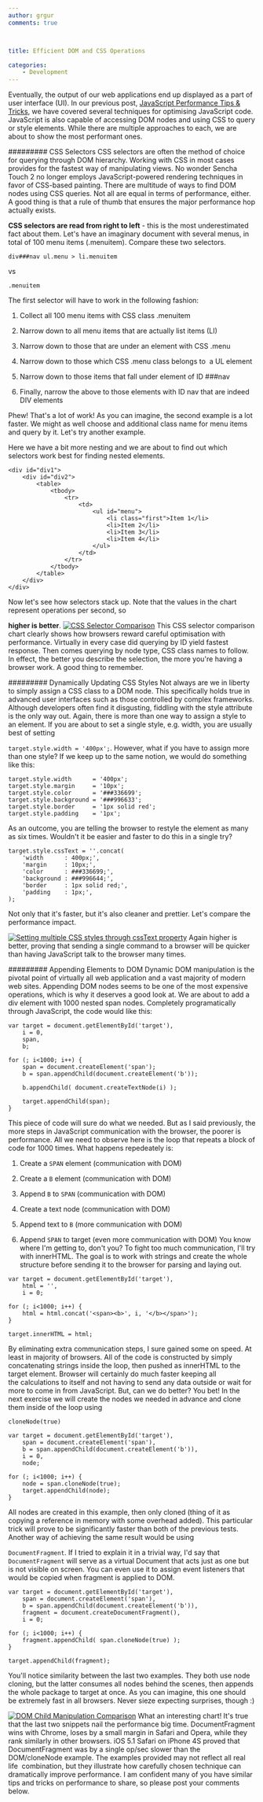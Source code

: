 ```yaml
---
author: grgur
comments: true



title: Efficient DOM and CSS Operations

categories:
    - Development
---
```


Eventually, the output of our web applications end up displayed as a part of user interface (UI). In our previous post, [JavaScript Performance Tips & Tricks](http://moduscreate.com/javascript-performance-tips-tricks/), we have covered several techniques for optimising JavaScript code. JavaScript is also capable of accessing DOM nodes and using CSS to query or style elements. While there are multiple approaches to each, we are about to show the most performant ones.





######### CSS Selectors CSS selectors are often the method of choice for querying through DOM hierarchy. Working with CSS in most cases provides for the fastest way of manipulating views. No wonder Sencha Touch 2 no longer employs JavaScript-powered rendering techniques in favor of CSS-based painting. There are multitude of ways to find DOM nodes using CSS queries. Not all are equal in terms of performance, either. A good thing is that a rule of thumb that ensures the major performance hop actually exists.





**CSS selectors are read from right to left** - this is the most underestimated fact about them. Let's have an imaginary document with several menus, in total of 100 menu items (.menuitem). Compare these two selectors.




    
    div###nav ul.menu > li.menuitem





vs




    
    .menuitem





The first selector will have to work in the following fashion:







  1. Collect all 100 menu items with CSS class .menuitem


  2. Narrow down to all menu items that are actually list items (LI)


  3. Narrow down to those that are under an element with CSS .menu


  4. Narrow down to those which CSS .menu class belongs to  a UL element


  5. Narrow down to those items that fall under element of ID ###nav


  6. Finally, narrow the above to those elements with ID nav that are indeed DIV elements






  Phew! That's a lot of work! As you can imagine, the second example is a lot faster. We might as well choose and additional class name for menu items and query by it. Let's try another example.







  Here we have a bit more nesting and we are about to find out which selectors work best for finding nested elements.





    
    <div id="div1">
        <div id="div2">
            <table>
                <tbody>
                    <tr>
                        <td>
                            <ul id="menu">
                                <li class="first">Item 1</li>
                                <li>Item 2</li>
                                <li>Item 3</li>
                                <li>Item 4</li>
                            </ul>
                        </td>
                    </tr>
                </tbody>
            </table>
        </div>
    </div>





Now let's see how selectors stack up. Note that the values in the chart represent operations per second, so





**higher is better**. [![CSS Selector Comparison](../assets/uploads//2012/07/css-selectors-comparison.png)](http://moduscreate.com/efficient-dom-and-css/css-selectors-comparison/) This CSS selector comparison chart clearly shows how browsers reward careful optimisation with performance. Virtually in every case did querying by ID yield fastest response. Then comes querying by node type, CSS class names to follow. In effect, the better you describe the selection, the more you're having a browser work. A good thing to remember.





######### Dynamically Updating CSS Styles Not always are we in liberty to simply assign a CSS class to a DOM node. This specifically holds true in advanced user interfaces such as those controlled by complex frameworks. Although developers often find it disgusting, fiddling with the style attribute is the only way out. Again, there is more than one way to assign a style to an element. If you are about to set a single style, e.g. width, you are usually best of setting





`target.style.width = '400px';`. However, what if you have to assign more than one style? If we keep up to the same notion, we would do something like this:




    
    target.style.width      = '400px';
    target.style.margin     = '10px';
    target.style.color      = '###336699';
    target.style.background = '###996633';
    target.style.border     = '1px solid red';
    target.style.padding    = '1px';





As an outcome, you are telling the browser to restyle the element as many as six times. Wouldn't it be easier and faster to do this in a single try?




    
    target.style.cssText = ''.concat(
        'width      : 400px;',
        'margin     : 10px;',
        'color      : ###336699;',
        'background : ###996644;',
        'border     : 1px solid red;',
        'padding    : 1px;',
    );





Not only that it's faster, but it's also cleaner and prettier. Let's compare the performance impact.





[![Setting multiple CSS styles through cssText property](../assets/uploads//2012/07/csstext.png)](http://moduscreate.com/efficient-dom-and-css/csstext/) Again higher is better, proving that sending a single command to a browser will be quicker than having JavaScript talk to the browser many times.





######### Appending Elements to DOM Dynamic DOM manipulation is the pivotal point of virtually all web application and a vast majority of modern web sites. Appending DOM nodes seems to be one of the most expensive operations, which is why it deserves a good look at. We are about to add a div element with 1000 nested span nodes. Completely programatically through JavaScript, the code would like this:




    
    var target = document.getElementById('target'),
        i = 0,
        span,
        b;
    
    for (; i<1000; i++) {
        span = document.createElement('span');
        b = span.appendChild(document.createElement('b'));
    
        b.appendChild( document.createTextNode(i) );
    
        target.appendChild(span);
    }





This piece of code will sure do what we needed. But as I said previously, the more steps in JavaScript communication with the browser, the poorer is performance. All we need to observe here is the loop that repeats a block of code for 1000 times. What happens repedeately is:







  1. Create a `SPAN` element (communication with DOM)


  2. Create a `B` element (communication with DOM)


  3. Append `B` to `SPAN` (communication with DOM)


  4. Create a text node (communication with DOM)


  5. Append text to `B` (more communication with DOM)


  6. Append `SPAN` to target (even more communication with DOM) You know where I'm getting to, don't you? To fight too much communication, I'll try with innerHTML. The goal is to work with strings and create the whole structure before sending it to the browser for parsing and laying out. 




    
    var target = document.getElementById('target'),
        html = '',
        i = 0;
    
    for (; i<1000; i++) {
        html = html.concat('<span><b>', i, '</b></span>');
    }
    
    target.innerHTML = html;





By eliminating extra communication steps, I sure gained some on speed. At least in majority of browsers. All of the code is constructed by simply concatenating strings inside the loop, then pushed as innerHTML to the target element. Browser will certainly do much faster keeping all the calculations to itself and not having to send any data outside or wait for more to come in from JavaScript. But, can we do better? You bet! In the next exercise we will create the nodes we needed in advance and clone them inside of the loop using





`cloneNode(true)`




    
    var target = document.getElementById('target'),
        span = document.createElement('span'),
        b = span.appendChild(document.createElement('b')),
        i = 0,
        node;
    
    for (; i<1000; i++) {
        node = span.cloneNode(true);
        target.appendChild(node);
    }





All nodes are created in this example, then only cloned (thing of it as copying a reference in memory with some overhead added). This particular trick will prove to be significantly faster than both of the previous tests. Another way of achieving the same result would be using





`DocumentFragment`. If I tried to explain it in a trivial way, I'd say that `DocumentFragment` will serve as a virtual Document that acts just as one but is not visible on screen. You can even use it to assign event listeners that would be copied when fragment is applied to DOM.




    
    var target = document.getElementById('target'),
        span = document.createElement('span'),
        b = span.appendChild(document.createElement('b')),
        fragment = document.createDocumentFragment(),
        i = 0;
    
    for (; i<1000; i++) {
        fragment.appendChild( span.cloneNode(true) );
    }
    
    target.appendChild(fragment);





You'll notice similarity between the last two examples. They both use node cloning, but the latter consumes all nodes behind the scenes, then appends the whole package to target at once. As you can imagine, this one should be extremely fast in all browsers. Never sieze expecting surprises, though :)





[![DOM Child Manipulation Comparison](../assets/uploads//2012/07/dom.png)](http://moduscreate.com/efficient-dom-and-css/dom/) What an interesting chart! It's true that the last two snippets nail the performance big time. DocumentFragment wins with Chrome, loses by a small margin in Safari and Opera, while they rank similarly in other browsers. iOS 5.1 Safari on iPhone 4S proved that DocumentFragment was by a single op/sec slower than the DOM/cloneNode example. The examples provided may not reflect all real life  combination, but they illustrate how carefully chosen technique can dramatically improve performance. I am confident many of you have similar tips and tricks on performance to share, so please post your comments below.



